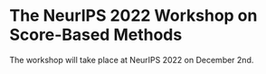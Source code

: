 # The NeurIPS 2022 Workshop on Score-Based Methods

The workshop will take place at NeurIPS 2022 on December 2nd.

